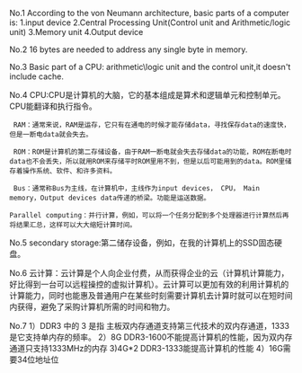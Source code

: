  No.1   According to the von Neumann architecture, basic parts of a computer is: 1.input device 2.Central Processing Unit(Control unit and Arithmetic/logic unit) 3.Memory unit 4.Output device

No.2 16 bytes are needed to  address any single byte in memory.

No.3 Basic part of a CPU: arithmetic\logic unit and the control unit,it doesn't include cache.

No.4 CPU:CPU是计算机的大脑，它的基本组成是算术和逻辑单元和控制单元。 CPU能翻译和执行指令。

     RAM：通常来说，RAM是运存，它只有在通电的时候才能存储data，寻找保存data的速度快，但是一断电data就会失去。

     ROM：ROM是计算机的第二存储设备，由于RAM一断电就会失去存储data的功能，ROM在断电时data也不会丢失，所以就用ROM来存储平时ROM里用不到，但是以后可能用到的data。ROM里储存着操作系统、软件、和许多资料。

     Bus：通常称Bus为主线，在计算机中，主线作为input devices， CPU， Main memory，Output devices data传递的桥梁。功能是运送数据。
    
    Parallel computing：并行计算，例如，可以将一个任务分配到多个处理器进行计算然后再将结果汇总，这样可以大大缩短计算时间。

No.5  secondary storage:第二储存设备，例如，在我的计算机上的SSD固态硬盘。

No.6 云计算：云计算是个人向企业付费，从而获得企业的云（计算机计算能力，好比得到一台可以远程操控的虚拟计算机）。云计算可以更加有效的利用计算机的计算能力，同时也能惠及普通用户在某些时刻需要计算机去计算时就可以在短时间内获得，避免了采购计算机所需的时间和物力。

No.7 
    1）DDR3 中的 3 是指 主板双内存通道支持第三代技术的双内存通道，1333是它支持单内存的频率。
    2）8G DDR3-1600不能提高计算机的性能，因为双内存通道只支持1333MHz的内存
    3)4G*2 DDR3-1333能提高计算机的性能
    4）16G需要34位地址位
